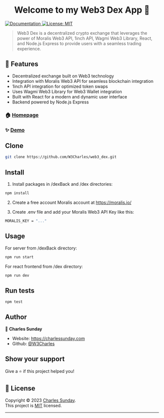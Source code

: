 <h1 align="center">Welcome to my Web3 Dex App 👋</h1>
<p>
  <a href="https://github.com/W3Charles/web3_dex/blob/main/README.md" target="_blank">
    <img alt="Documentation" src="https://img.shields.io/badge/documentation-yes-brightgreen.svg" />
  </a>
  <a href="https://github.com/kefranabg/readme-md-generator/blob/master/LICENSE" target="_blank">
    <img alt="License: MIT" src="https://img.shields.io/badge/License-MIT-yellow.svg" />
  </a>
</p>

> Web3 Dex is a decentralized crypto exchange that leverages the power of Moralis Web3 API, 1inch API, Wagmi Web3 Library, React, and Node.js Express to provide users with a seamless trading experience.

## 🚀 Features

- Decentralized exchange built on Web3 technology
- Integration with Moralis Web3 API for seamless blockchain integration
- 1inch API integration for optimized token swaps
- Uses Wagmi Web3 Library for Web3 Wallet integration
- Built with React for a modern and dynamic user interface
- Backend powered by Node.js Express

### 🏠 [Homepage](https://github.com/W3Charles/web3_dex)

### ✨ [Demo](https://dex.charlessunday.com)

## Clone

```sh
git clone https://github.com/W3Charles/web3_dex.git
```

## Install

1. Install packages in /dexBack and /dex directories:

```sh
npm install
```
2. Create a free account Moralis account at https://moralis.io/

3. Create .env file and add your Moralis Web3 API Key like this:

```sh
MORALIS_KEY = "..."
```

## Usage

For server from /dexBack directory:
```sh
npm run start
```

For react frontend from /dex directory:
```sh
npm run dev
```

## Run tests

```sh
npm test
```

## Author

👤 **Charles Sunday**

* Website: https://charlessunday.com
* Github: [@W3Charles](https://github.com/W3Charles)

## Show your support

Give a ⭐️ if this project helped you!

## 📝 License

Copyright © 2023 [Charles Sunday](https://github.com/W3Charles).<br />
This project is [MIT](https://github.com/kefranabg/readme-md-generator/blob/master/LICENSE) licensed.

***